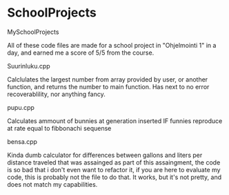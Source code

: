 # SchoolProjects
MySchoolProjects

All of these code files are made for a school project in "Ohjelmointi 1" in a day, and earned me a score of 5/5 from the course.

Suurinluku.cpp

Calclulates the largest number from array provided by user, or another function, and returns the number to main function. Has next to no error recoverablility, nor anything fancy.

pupu.cpp

Calculates ammount of bunnies at generation inserted IF funnies reproduce at rate equal to fibbonachi sequense 

bensa.cpp

Kinda dumb calculator for differences between gallons and liters per distance traveled that was assainged as part of this assaingment, the code is so bad that i don't even want to refactor it, if you are here to evaluate my code, this is probably not the file to do that. It works, but it's not pretty, and does not match my capabilities.
